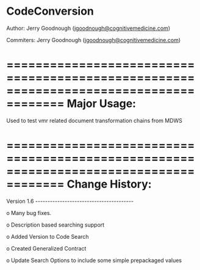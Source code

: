 CodeConversion
======================================================================================
 
 Author: Jerry Goodnough (jgoodnough@cognitivemedicine.com)
 
 Commiters: Jerry Goodnough (jgoodnough@cognitivemedicine.com)
 
 
======================================================================================
 Major Usage:
======================================================================================

Used to test vmr related document transformation chains from MDWS

======================================================================================
 Change History:
======================================================================================
   
Version 1.6 ----------------------------------------

  o   Many bug fixes.

  o   Description based searching support

  o   Added Version to Code Search

  o   Created Generalized Contract

  o   Update Search Options to include some simple prepackaged values



  

